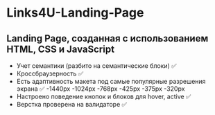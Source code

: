 # Links4U-Landing-Page
## Landing Page, созданная с использованием HTML, CSS и JavaScript
* Учет семантики (разбито на семантические блоки) ✅
* Кроссбраузерность ✅
* Есть адаптивность макета под самые популярные разрешения экрана ✅
     -1440px 
     -1024px 
     -768px 
     -425px 
     -375px 
     -320px 
* Настроено поведение кнопок и блоков для hover, active ✅
* Верстка проверена на валидаторе ✅
